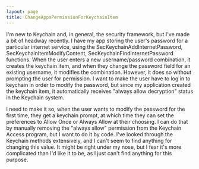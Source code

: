 ```yaml
---
layout: page
title: ChangeAppsPermissionForKeychainItem
---
```




I'm new to Keychain and, in general, the security framework, but I've made a bit of headway recently. I have my app storing the user's password for a particular internet service, using the SecKeychainAddInternetPassword, SecKeychainItemModifyContent, SecKeychainFindInternetPassword functions. When the user enters a new username/password combination, it creates the keychain item, and when they change the password field for an existing username, it modifies the combination. However, it does so without prompting the user for permission. I want to make the user have to log in to keychain in order to modify the password, but since my application created the keychain item, it automatically receives "always allow decryption" status in the Keychain system. 

I need to make it so, when the user wants to modify the password for the first time, they get a keychain prompt, at which time they can set the preferences to Allow Once or Always Allow at their choosing. I can do that by manually removing the "always allow" permission from the Keychain Access program, but I want to do it by code. I've looked through the Keychain methods extensively, and I can't seem to find anything for changing this value. It might be right under my nose, but I fear it's more complicated than I'd like it to be, as I just can't find anything for this purpose.

